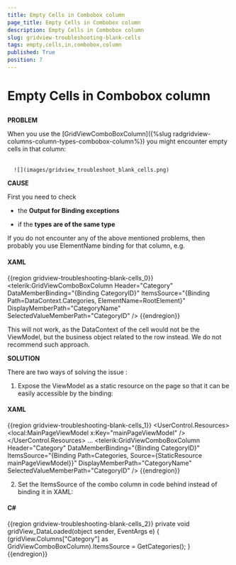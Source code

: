 ```yaml
---
title: Empty Cells in Combobox column
page_title: Empty Cells in Combobox column
description: Empty Cells in Combobox column
slug: gridview-troubleshooting-blank-cells
tags: empty,cells,in,combobox,column
published: True
position: 7
---
```


# Empty Cells in Combobox column



## 

__PROBLEM__

When you use the [GridViewComboBoxColumn]({%slug radgridview-columns-column-types-combobox-column%}) you might encounter empty cells in that column:




         
      ![](images/gridview_troubleshoot_blank_cells.png)



__CAUSE__

First you need to check

* the __Output for Binding exceptions__

* if the __types are of the same type__

If you do not encounter any of the above mentioned problems, then probably you use ElementName binding for that column, e.g.

#### __XAML__

{{region gridview-troubleshooting-blank-cells_0}}
	<telerik:GridViewComboBoxColumn Header="Category"
	        DataMemberBinding="{Binding CategoryID}"
	        ItemsSource="{Binding Path=DataContext.Categories, ElementName=RootElement}"
	        DisplayMemberPath="CategoryName"
	        SelectedValueMemberPath="CategoryID" />
	{{endregion}}





This will not work, as the DataContext of the cell would not be the ViewModel, but the business object related to the row instead. We do not recommend such approach.



__SOLUTION__

There are two ways of solving the issue : 

1. Expose the ViewModel as a static resource on the page so that it can be easily accessible by the binding:

#### __XAML__

{{region gridview-troubleshooting-blank-cells_1}}
	<UserControl.Resources>
	    <local:MainPageViewModel x:Key="mainPageViewModel" />
	</UserControl.Resources>
	...
	<telerik:GridViewComboBoxColumn Header="Category"
	            DataMemberBinding="{Binding CategoryID}"
	            ItemsSource="{Binding Path=Categories, Source={StaticResource mainPageViewModel}}"
	            DisplayMemberPath="CategoryName"
	            SelectedValueMemberPath="CategoryID" />
	{{endregion}}





2. Set the ItemsSource of the combo column in code behind instead of binding it in XAML:

#### __C#__

{{region gridview-troubleshooting-blank-cells_2}}
	private void gridView_DataLoaded(object sender, EventArgs e)
	{
	     (gridView.Columns["Category"] as GridViewComboBoxColumn).ItemsSource = GetCategories();
	}
	{{endregion}}



